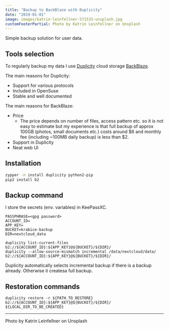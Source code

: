 ```yaml
---
title: "Backup to BackBlaze with Duplicity"
date: "2019-01-01"
image: images/katrin-leinfellner-571533-unsplash.jpg
customFooterPartial: Photo by Katrin Leinfellner on Unsplash
---
```

Simple backup solution for user data.
<!--more-->

## Tools selection

To regularly backup my data I use [Duplicity][Duplicity] cloud storage [BackBlaze][BackBlaze].

The main reasons for Duplicity:

- Support for various protocols
- Included in OpenSuse
- Stable and well documented

The main reasons for BackBlaze:

* Price
  * The price depends on number of files, access pattern etc. so it is not easy to estimate but my experience is that full backup of approx 100GB (photos, small documents etc.) costs around $6 and monthly fee (including ~100MB daily backup) is less than $2.
* Support in Duplicity
* Neat web UI

## Installation

```sh
zypper -n install duplicity python2-pip
pip2 install b2
```

## Backup command

I store the secrets (env. variables) in KeePassXC.

```
PASSPHRASE=<gpg password>
ACCOUNT_ID=
APP_KEY=
BUCKET=krabice-backup
DIR=nextcloud_data

duplicity list-current-files b2://${ACCOUNT_ID}:${APP_KEY}@${BUCKET}/${DIR}/
duplicity --allow-source-mismatch incremental /data/nextcloud/data/ b2://${ACCOUNT_ID}:${APP_KEY}@${BUCKET}/${DIR}/
```

Duplicity automatically selects incremental backup if there is a backup already. Otherwise it createsa full backup.


## Restoration commands

```
duplicity restore -r ${PATH_TO_RESTORE} b2://${ACCOUNT_ID}:${APP_KEY}@${BUCKET}/${DIR}/ ${LOCAL_DIR_TO_BE_CREATED}
```

---
Photo by Katrin Leinfellner on Unsplash

[Duplicity]: http://duplicity.nongnu.org/
[BackBlaze]: https://www.backblaze.com/
[HowTo]: https://www.backblaze.com/blog/backing-linux-backblaze-b2-duplicity-restic/

